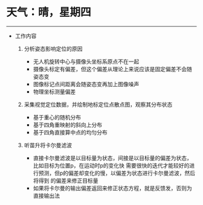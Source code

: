 # 天气：晴，星期四
***

* 工作内容
	1. 分析姿态影响定位的原因
		* 无人机旋转中心与摄像头坐标系原点不在一起
		* 摄像头标定有偏差，但这个偏差从理论上来说应该是固定偏差不会随姿态变
		* 图像标记点间距离会随姿态变再加上图像噪声
		* 物理坐标测量偏差

	2. 采集视觉定位数据，并绘制地标定位点散点图，观察其分布状态
		* 基于重心的随机分布
		* 基于四角重映射的斜向上分布
		* 基于四角直接算中点的均匀分布

	3. 听苗升将卡尔曼滤波
		* 直接卡尔曼滤波是以目标量为状态，间接是以目标量的偏差为状态，比如目标为位置p，在运动时p的变化快
			需要很快的迭代才能较好的进行预测，但p的偏差却变化的慢，以偏差为状态进行卡尔曼滤波，然后将得到
			的偏差来修正目标量
		* 如果将卡尔曼的输出偏差返回来修正状态方程，就是反馈发，否则为直接输出法